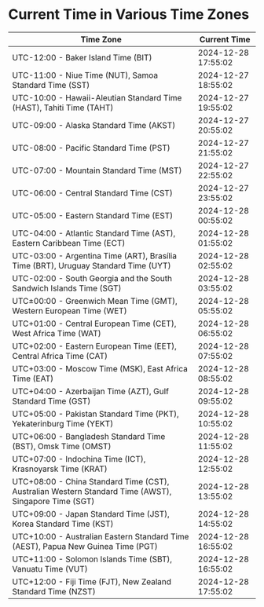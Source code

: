 # Current Time in Various Time Zones

| Time Zone | Current Time |
|-----------|--------------|
| UTC-12:00 - Baker Island Time (BIT) | 2024-12-28 17:55:02 |
| UTC-11:00 - Niue Time (NUT), Samoa Standard Time (SST) | 2024-12-27 18:55:02 |
| UTC-10:00 - Hawaii-Aleutian Standard Time (HAST), Tahiti Time (TAHT) | 2024-12-27 19:55:02 |
| UTC-09:00 - Alaska Standard Time (AKST) | 2024-12-27 20:55:02 |
| UTC-08:00 - Pacific Standard Time (PST) | 2024-12-27 21:55:02 |
| UTC-07:00 - Mountain Standard Time (MST) | 2024-12-27 22:55:02 |
| UTC-06:00 - Central Standard Time (CST) | 2024-12-27 23:55:02 |
| UTC-05:00 - Eastern Standard Time (EST) | 2024-12-28 00:55:02 |
| UTC-04:00 - Atlantic Standard Time (AST), Eastern Caribbean Time (ECT) | 2024-12-28 01:55:02 |
| UTC-03:00 - Argentina Time (ART), Brasília Time (BRT), Uruguay Standard Time (UYT) | 2024-12-28 02:55:02 |
| UTC-02:00 - South Georgia and the South Sandwich Islands Time (SGT) | 2024-12-28 03:55:02 |
| UTC±00:00 - Greenwich Mean Time (GMT), Western European Time (WET) | 2024-12-28 05:55:02 |
| UTC+01:00 - Central European Time (CET), West Africa Time (WAT) | 2024-12-28 06:55:02 |
| UTC+02:00 - Eastern European Time (EET), Central Africa Time (CAT) | 2024-12-28 07:55:02 |
| UTC+03:00 - Moscow Time (MSK), East Africa Time (EAT) | 2024-12-28 08:55:02 |
| UTC+04:00 - Azerbaijan Time (AZT), Gulf Standard Time (GST) | 2024-12-28 09:55:02 |
| UTC+05:00 - Pakistan Standard Time (PKT), Yekaterinburg Time (YEKT) | 2024-12-28 10:55:02 |
| UTC+06:00 - Bangladesh Standard Time (BST), Omsk Time (OMST) | 2024-12-28 11:55:02 |
| UTC+07:00 - Indochina Time (ICT), Krasnoyarsk Time (KRAT) | 2024-12-28 12:55:02 |
| UTC+08:00 - China Standard Time (CST), Australian Western Standard Time (AWST), Singapore Time (SGT) | 2024-12-28 13:55:02 |
| UTC+09:00 - Japan Standard Time (JST), Korea Standard Time (KST) | 2024-12-28 14:55:02 |
| UTC+10:00 - Australian Eastern Standard Time (AEST), Papua New Guinea Time (PGT) | 2024-12-28 16:55:02 |
| UTC+11:00 - Solomon Islands Time (SBT), Vanuatu Time (VUT) | 2024-12-28 16:55:02 |
| UTC+12:00 - Fiji Time (FJT), New Zealand Standard Time (NZST) | 2024-12-28 17:55:02 |

